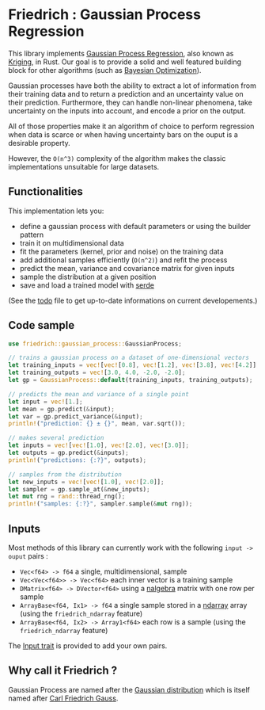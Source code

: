 # Friedrich : Gaussian Process Regression

This library implements [Gaussian Process Regression](https://en.wikipedia.org/wiki/Gaussian_process), also known as [Kriging](https://en.wikipedia.org/wiki/Kriging), in Rust.
Our goal is to provide a solid and well featured building block for other algorithms (such as [Bayesian Optimization](https://en.wikipedia.org/wiki/Bayesian_optimization)).

Gaussian processes have both the ability to extract a lot of information from their training data and to return a prediction and an uncertainty value on their prediction.
Furthermore, they can handle non-linear phenomena, take uncertainty on the inputs into account, and encode a prior on the output.

All of those properties make it an algorithm of choice to perform regression when data is scarce or when having uncertainty bars on the ouput is a desirable property.

However, the `O(n^3)` complexity of the algorithm makes the classic implementations unsuitable for large datasets.

## Functionalities

This implementation lets you:

- define a gaussian process with default parameters or using the builder pattern
- train it on multidimensional data
- fit the parameters (kernel, prior and noise) on the training data
- add additional samples efficiently (`O(n^2)`) and refit the process
- predict the mean, variance and covariance matrix for given inputs
- sample the distribution at a given position
- save and load a trained model with [serde](https://serde.rs/)

(See the [todo](https://github.com/nestordemeure/friedrich/blob/master/todo.md) file to get up-to-date informations on current developements.)

## Code sample

```rust
use friedrich::gaussian_process::GaussianProcess;

// trains a gaussian process on a dataset of one-dimensional vectors
let training_inputs = vec![vec![0.8], vec![1.2], vec![3.8], vec![4.2]];
let training_outputs = vec![3.0, 4.0, -2.0, -2.0];
let gp = GaussianProcess::default(training_inputs, training_outputs);

// predicts the mean and variance of a single point
let input = vec![1.];
let mean = gp.predict(&input);
let var = gp.predict_variance(&input);
println!("prediction: {} ± {}", mean, var.sqrt());

// makes several prediction
let inputs = vec![vec![1.0], vec![2.0], vec![3.0]];
let outputs = gp.predict(&inputs);
println!("predictions: {:?}", outputs);

// samples from the distribution
let new_inputs = vec![vec![1.0], vec![2.0]];
let sampler = gp.sample_at(&new_inputs);
let mut rng = rand::thread_rng();
println!("samples: {:?}", sampler.sample(&mut rng));
```

## Inputs

Most methods of this library can currently work with the following `input -> ouput` pairs :

- `Vec<f64> -> f64` a single, multidimensional, sample
- `Vec<Vec<f64>> -> Vec<f64>` each inner vector is a training sample
- `DMatrix<f64> -> DVector<f64>` using a [nalgebra](https://www.nalgebra.org/) matrix with one row per sample
- `ArrayBase<f64, Ix1> -> f64` a single sample stored in a [ndarray](https://crates.io/crates/ndarray) array (using the `friedrich_ndarray` feature)
- `ArrayBase<f64, Ix2> -> Array1<f64>` each row is a sample (using the `friedrich_ndarray` feature)

The [Input trait](https://docs.rs/friedrich/latest/friedrich/trait.Input.html) is provided to add your own pairs.

## Why call it Friedrich ?

Gaussian Process are named after the [Gaussian distribution](https://en.wikipedia.org/wiki/Gaussian_function) which is itself named after [Carl Friedrich Gauss](https://en.wikipedia.org/wiki/Carl_Friedrich_Gauss).
